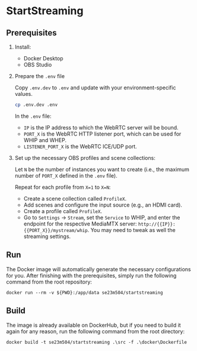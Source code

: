 # StartStreaming

## Prerequisites

1. Install:

    - Docker Desktop
    - OBS Studio

2. Prepare the `.env` file

    Copy `.env.dev` to `.env` and update with your environment-specific values.

    ```bash
    cp .env.dev .env
    ```

    In the `.env` file:

    - `IP` is the IP address to which the WebRTC server will be bound.
    - `PORT_X` is the WebRTC HTTP listener port, which can be used for WHIP and WHEP.
    - `LISTENER_PORT_X` is the WebRTC ICE/UDP port.

3. Set up the necessary OBS profiles and scene collections:

    Let `N` be the number of instances you want to create (i.e., the maximum number of `PORT_X` defined in the `.env` file).

    Repeat for each profile from `X=1` to `X=N`:

    - Create a scene collection called `ProfileX`.
    - Add scenes and configure the input source (e.g., an HDMI card).
    - Create a profile called `ProfileX`.
    - Go to `Settings` -> `Stream`, set the `Service` to WHIP, and enter the endpoint for the respective MediaMTX server: `http://{{IP}}:{{PORT_X}}/mystream/whip`. You may need to tweak as well the streaming settings.


## Run

The Docker image will automatically generate the necessary configurations for you. After finishing with the prerequisites, simply run the following command from the root repository:

```
docker run --rm -v ${PWD}:/app/data se23m504/startstreaming
```

## Build

The image is already available on DockerHub, but if you need to build it again for any reason, run the following command from the root directory:

```
docker build -t se23m504/startstreaming .\src -f .\docker\Dockerfile
```
